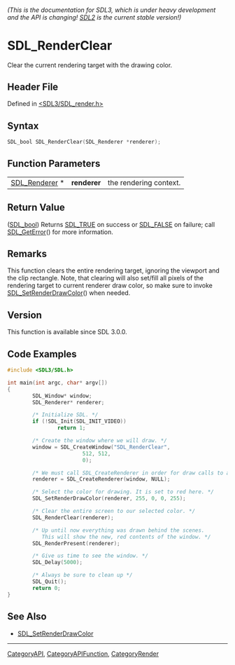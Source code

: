 ###### (This is the documentation for SDL3, which is under heavy development and the API is changing! [SDL2](https://wiki.libsdl.org/SDL2/) is the current stable version!)
# SDL_RenderClear

Clear the current rendering target with the drawing color.

## Header File

Defined in [<SDL3/SDL_render.h>](https://github.com/libsdl-org/SDL/blob/main/include/SDL3/SDL_render.h)

## Syntax

```c
SDL_bool SDL_RenderClear(SDL_Renderer *renderer);
```

## Function Parameters

|                                |              |                        |
| ------------------------------ | ------------ | ---------------------- |
| [SDL_Renderer](SDL_Renderer) * | **renderer** | the rendering context. |

## Return Value

([SDL_bool](SDL_bool)) Returns [SDL_TRUE](SDL_TRUE) on success or
[SDL_FALSE](SDL_FALSE) on failure; call [SDL_GetError](SDL_GetError)() for
more information.

## Remarks

This function clears the entire rendering target, ignoring the viewport and
the clip rectangle. Note, that clearing will also set/fill all pixels of
the rendering target to current renderer draw color, so make sure to invoke
[SDL_SetRenderDrawColor](SDL_SetRenderDrawColor)() when needed.

## Version

This function is available since SDL 3.0.0.

## Code Examples

```c
#include <SDL3/SDL.h>

int main(int argc, char* argv[])
{
        SDL_Window* window;
        SDL_Renderer* renderer;

        /* Initialize SDL. */
        if (!SDL_Init(SDL_INIT_VIDEO))
                return 1;

        /* Create the window where we will draw. */
        window = SDL_CreateWindow("SDL_RenderClear",
                        512, 512,
                        0);

        /* We must call SDL_CreateRenderer in order for draw calls to affect this window. */
        renderer = SDL_CreateRenderer(window, NULL);

        /* Select the color for drawing. It is set to red here. */
        SDL_SetRenderDrawColor(renderer, 255, 0, 0, 255);

        /* Clear the entire screen to our selected color. */
        SDL_RenderClear(renderer);

        /* Up until now everything was drawn behind the scenes.
           This will show the new, red contents of the window. */
        SDL_RenderPresent(renderer);

        /* Give us time to see the window. */
        SDL_Delay(5000);

        /* Always be sure to clean up */
        SDL_Quit();
        return 0;
}
```

## See Also

- [SDL_SetRenderDrawColor](SDL_SetRenderDrawColor)

----
[CategoryAPI](CategoryAPI), [CategoryAPIFunction](CategoryAPIFunction), [CategoryRender](CategoryRender)

